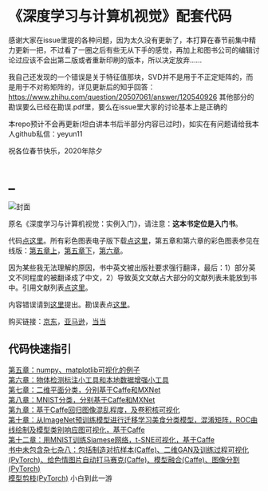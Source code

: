 《深度学习与计算机视觉》配套代码  
===
感谢大家在issue里提的各种问题，因为太久没有更新了，本打算在春节前集中精力更新一把，不过看了一圈之后有些无从下手的感觉，再加上和图书公司的编辑讨论过应该不会出第二版或者重新印刷的版本，所以决定放弃……  

我自己还发现的一个错误是关于特征值那块，SVD并不是用于不正定矩阵的，而是用于不对称矩阵的，详见更新后的知乎回答：
https://www.zhihu.com/question/20507061/answer/120540926
其他部分的勘误要么已经在勘误.pdf里，要么在issue里大家的讨论基本上是正确的  

本repo预计不会再更新(坦白讲本书后半部分内容已过时)，如实在有问题请给我本人github私信：yeyun11  

祝各位春节快乐，2020年除夕

_
=== 

![封面](https://raw.githubusercontent.com/frombeijingwithlove/dlcv_book_pretrained_caffe_models/master/fm.jpg)

原名《深度学习与计算机视觉：实例入门》，请注意：**这本书定位是入门书**。

代码[点这里](https://github.com/frombeijingwithlove/dlcv_for_beginners)。所有彩色图表电子版下载[点这里](https://github.com/frombeijingwithlove/dlcv_book_pretrained_caffe_models/tree/master/figs_n_plots)，第五章和第六章的彩色图表参见在线版：[第五章上](https://zhuanlan.zhihu.com/p/24162430)，[第五章下](https://zhuanlan.zhihu.com/p/24309547)，[第六章](https://zhuanlan.zhihu.com/p/24425116)。

因为某些我无法理解的原因，书中英文被出版社要求强行翻译，最后：1）部分英文不同程度的被翻译成了中文，2）导致英文文献占大部分的文献列表未能放到书中。引用文献列表[点这里](https://github.com/frombeijingwithlove/dlcv_for_beginners/blob/master/reference.pdf)。  

内容错误请到[这里](https://github.com/frombeijingwithlove/dlcv_for_beginners/issues)提出。勘误表点[这里](https://github.com/frombeijingwithlove/dlcv_for_beginners/blob/master/errata.pdf)。

购买链接：[京东](https://item.jd.com/12152559.html)，[亚马逊](https://www.amazon.cn/gp/product/B074JWSF99)，[当当](http://product.dangdang.com/25138676.html)

## 代码快速指引
[第五章：numpy、matplotlib可视化的例子](https://github.com/frombeijingwithlove/dlcv_for_beginners/tree/master/chap5)  
[第六章：物体检测标注小工具和本地数据增强小工具](https://github.com/frombeijingwithlove/dlcv_for_beginners/tree/master/chap6)  
[第七章：二维平面分类，分别基于Caffe和MXNet](https://github.com/frombeijingwithlove/dlcv_for_beginners/tree/master/chap7)  
[第八章：MNIST分类，分别基于Caffe和MXNet](https://github.com/frombeijingwithlove/dlcv_for_beginners/tree/master/chap8)  
[第九章：基于Caffe回归图像混乱程度，及卷积核可视化](https://github.com/frombeijingwithlove/dlcv_for_beginners/tree/master/chap9)   
[第十章：从ImageNet预训练模型进行迁移学习美食分类模型，混淆矩阵，ROC曲线绘制及模型类别响应图可视化，基于Caffe](https://github.com/frombeijingwithlove/dlcv_for_beginners/tree/master/chap10)  
[第十二章：用MNIST训练Siamese网络，t-SNE可视化，基于Caffe](https://github.com/frombeijingwithlove/dlcv_for_beginners/tree/master/chap12)  
[书中未包含杂七杂八：包括制造对抗样本(Caffe)、二维GAN及训练过程可视化(PyTorch)、给色情图片自动打马赛克(Caffe)、模型融合(Caffe)、图像分割(PyTorch)](https://github.com/frombeijingwithlove/dlcv_for_beginners/tree/master/random_bonus)  
[模型剪枝(PyTorch)](https://github.com/yeyun11/pytorch-network-slimming)
小白到此一游
